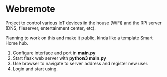 # Webremote
Project to control various IoT devices in the house (WiFi) and the RPi server (DNS, fileserver, entertainment center, etc).

Planning to work on this and make it public, kinda like a template Smart Home hub.


1. Configure interface and port in **main.py**
2. Start flask web server with **python3 main.py**
3. Use browser to navigate to server address and register new user.
4. Login and start using.
